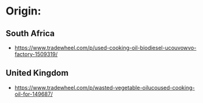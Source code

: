 # Origin:
## South Africa
- https://www.tradewheel.com/p/used-cooking-oil-biodiesel-ucouvowvo-factory-1509319/

## United Kingdom 
- https://www.tradewheel.com/p/wasted-vegetable-oilucoused-cooking-oil-for-149687/
